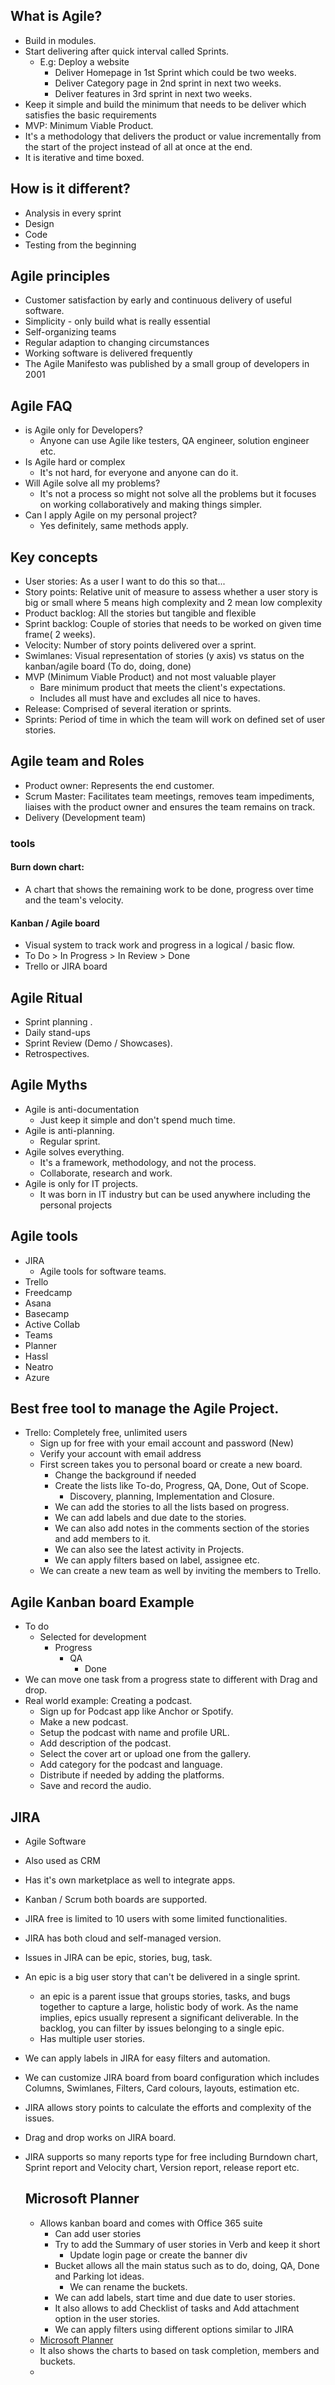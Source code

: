 ## What is Agile?
- Build in modules.
- Start delivering after quick interval called Sprints.
  - E.g: Deploy a website
    - Deliver Homepage in 1st Sprint which could be two weeks.
    - Deliver Category page in 2nd sprint in next two weeks.
    - Deliver features in 3rd sprint in next two weeks.
- Keep it simple and build the minimum that needs to be deliver which satisfies the basic requirements
- MVP: Minimum Viable Product.
- It's a methodology that delivers the product or value incrementally from the start of the project instead of all at once at the end.
- It is iterative and time boxed.

## How is it different?
- Analysis in every sprint
- Design
- Code
- Testing from the beginning

## Agile principles
- Customer satisfaction by early and continuous delivery of useful software.
- Simplicity - only build what is really essential
- Self-organizing teams 
- Regular adaption to changing circumstances
- Working software is delivered frequently
- The Agile Manifesto was published by a small group of developers in 2001

## Agile FAQ
- is Agile only for Developers?
  - Anyone can use Agile like testers, QA engineer, solution engineer etc.
- Is Agile hard or complex 
  - It's not hard, for everyone and anyone can do it.
- Will Agile solve all my problems?
  - It's not a process so might not solve all the problems but it focuses on working collaboratively and making things simpler.
- Can I apply Agile on my personal project?
  - Yes definitely, same methods apply.

## Key concepts
- User stories: As a user I want to do this so that...
- Story points: Relative unit of measure to assess whether a user story is big or small where 5 means high complexity and 2 mean low complexity
- Product backlog: All the stories but tangible and flexible
- Sprint backlog: Couple of stories that needs to be worked on given time frame( 2 weeks).
- Velocity: Number of story points delivered over a sprint.
- Swimlanes: Visual representation of stories (y axis) vs status on the kanban/agile board (To do, doing, done)
- MVP (Minimum Viable Product) and not most valuable player 
  - Bare minimum product that meets the client's expectations. 
  - Includes all must have and excludes all nice to haves. 
- Release: Comprised of several iteration or sprints.
- Sprints: Period of time in which the team will work on defined set of user stories.

## Agile team and Roles
- Product owner: Represents the end customer.
- Scrum Master: Facilitates team meetings, removes team impediments, liaises with the product owner and ensures the team remains on track.
- Delivery (Development team)
  
### tools
#### Burn down chart:
- A chart that shows the remaining work to be done, progress over time and the team's velocity.
#### Kanban / Agile board
- Visual system to track work and progress in a logical / basic flow.
- To Do > In Progress > In Review > Done
- Trello or JIRA board

## Agile Ritual 
- Sprint planning .
- Daily stand-ups
- Sprint Review (Demo / Showcases).
- Retrospectives.

## Agile Myths 
- Agile is anti-documentation
  - Just keep it simple and don't spend much time.
- Agile is anti-planning. 
  - Regular sprint.
- Agile solves everything.
  - It's a framework, methodology, and not the process.
  - Collaborate, research and work.
- Agile is only for IT projects.
  - It was born in IT industry but can be used anywhere including the personal projects

## Agile tools
- JIRA 
  - Agile tools for software teams.
- Trello
- Freedcamp
- Asana
- Basecamp
- Active Collab
- Teams
- Planner
- Hassl
- Neatro
- Azure

## Best free tool to manage the Agile Project.
- Trello: Completely free, unlimited users 
  - Sign up for free with your email account and password (New)
  - Verify your account with email address
  - First screen takes you to personal board or create a new board.
    - Change the background if needed
    - Create the lists like To-do, Progress, QA, Done, Out of Scope.
      - Discovery, planning, Implementation and Closure.
    - We can add the stories to all the lists based on progress.
    - We can add labels and due date to the stories.
    - We can also add notes in the comments section of the stories and add members to it.
    - We can also see the latest activity in Projects. 
    - We can apply filters based on label, assignee etc.
  - We can create a new team as well by inviting the members to Trello.
  
## Agile Kanban board Example
- To do
  - Selected for development
    - Progress
      - QA
        - Done
- We can move one task from a progress state to different with Drag and drop.
- Real world example: Creating a podcast.
  - Sign up for Podcast app like Anchor or Spotify.
  - Make a new podcast.
  - Setup the podcast with name and profile URL.
  - Add description of the podcast.
  - Select the cover art or upload one from the gallery.
  - Add category for the podcast and language.
  - Distribute if needed by adding the platforms.
  - Save and record the audio.
  
## JIRA 
- Agile Software
- Also used as CRM 
- Has it's own marketplace as well to integrate apps.
- Kanban / Scrum both boards are supported.
- JIRA free is limited to 10 users with some limited functionalities.
- JIRA has both cloud and self-managed version.
- Issues in JIRA can be epic, stories, bug, task.
- An epic is a big user story that can't be delivered in a single sprint.
  - an epic is a parent issue that groups stories, tasks, and bugs together to capture a large, holistic body of work. As the name implies, epics usually represent a significant deliverable. In the backlog, you can filter by issues belonging to a single epic.
  - Has multiple user stories.
- We can apply labels in JIRA for easy filters and automation.
- We can customize JIRA board from board configuration which includes Columns, Swimlanes, Filters, Card colours, layouts, estimation etc.
- JIRA allows story points to calculate the efforts and complexity of the issues.
- Drag and drop works on JIRA board.
- JIRA supports so many reports type for free including Burndown chart, Sprint report and Velocity chart, Version report, release report etc.
  
  ## Microsoft Planner
  - Allows kanban board and comes with Office 365 suite 
    - Can add user stories 
    - Try to add the Summary of user stories in Verb and keep it short 
      - Update login page or create the banner div
    - Bucket allows all the main status such as to do, doing, QA, Done and Parking lot ideas.
      - We can rename the buckets.
    - We can add labels, start time and due date to user stories.
    - It also allows to add Checklist of tasks and Add attachment option in the user stories.
    - We can apply filters using different options similar to JIRA 
  - [Microsoft Planner](https://tasks.office.com)
  - It also shows the charts to based on task completion, members and buckets.
  - 